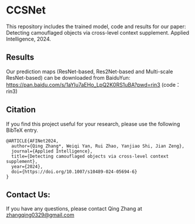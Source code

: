 # CCSNet  

This repository includes the trained model, code and results for our paper:   
Detecting camouflaged objects via cross-level context supplement. Applied Intelligence, 2024.   

## Results   
Our prediction maps (ResNet-based, Res2Net-based and Multi-scale ResNet-based) can be downloaded from BaiduYun: https://pan.baidu.com/s/1aYIu7aEHo_LpQ2K0RS1uBA?pwd=rin3 (code：rin3)  

## Citation    
If you find this project useful for your research, please use the following BibTeX entry.  
```
@ARTICLE{AFINet2024,
  author={Qing Zhang*, Weiqi Yan, Rui Zhao, Yanjiao Shi, Jian Zeng},
  journal={Applied Intelligence}, 
  title={Detecting camouflaged objects via cross-level context supplement}, 
  year={2024},
  doi={https://doi.org/10.1007/s10489-024-05694-6}
}
```

## Contact Us:  
If you have any questions, please contact Qing Zhang at zhangqing0329@gmail.com

